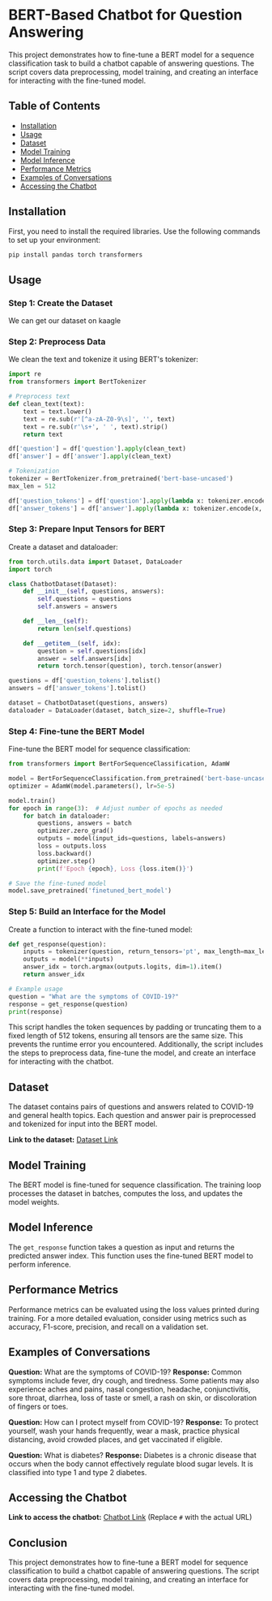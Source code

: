 # BERT-Based Chatbot for Question Answering

This project demonstrates how to fine-tune a BERT model for a sequence classification task to build a chatbot capable of answering questions. The script covers data preprocessing, model training, and creating an interface for interacting with the fine-tuned model.

## Table of Contents

- [Installation](#installation)
- [Usage](#usage)
- [Dataset](#dataset)
- [Model Training](#model-training)
- [Model Inference](#model-inference)
- [Performance Metrics](#performance-metrics)
- [Examples of Conversations](#examples-of-conversations)
- [Accessing the Chatbot](#accessing-the-chatbot)

## Installation

First, you need to install the required libraries. Use the following commands to set up your environment:

```sh
pip install pandas torch transformers
```

## Usage

### Step 1: Create the Dataset

We can get our dataset on kaagle

### Step 2: Preprocess Data

We clean the text and tokenize it using BERT's tokenizer:

```python
import re
from transformers import BertTokenizer

# Preprocess text
def clean_text(text):
    text = text.lower()
    text = re.sub(r'[^a-zA-Z0-9\s]', '', text)
    text = re.sub(r'\s+', ' ', text).strip()
    return text

df['question'] = df['question'].apply(clean_text)
df['answer'] = df['answer'].apply(clean_text)

# Tokenization
tokenizer = BertTokenizer.from_pretrained('bert-base-uncased')
max_len = 512

df['question_tokens'] = df['question'].apply(lambda x: tokenizer.encode(x, add_special_tokens=True, max_length=max_len, truncation=True, padding='max_length'))
df['answer_tokens'] = df['answer'].apply(lambda x: tokenizer.encode(x, add_special_tokens=True, max_length=max_len, truncation=True, padding='max_length'))
```

### Step 3: Prepare Input Tensors for BERT

Create a dataset and dataloader:

```python
from torch.utils.data import Dataset, DataLoader
import torch

class ChatbotDataset(Dataset):
    def __init__(self, questions, answers):
        self.questions = questions
        self.answers = answers

    def __len__(self):
        return len(self.questions)

    def __getitem__(self, idx):
        question = self.questions[idx]
        answer = self.answers[idx]
        return torch.tensor(question), torch.tensor(answer)

questions = df['question_tokens'].tolist()
answers = df['answer_tokens'].tolist()

dataset = ChatbotDataset(questions, answers)
dataloader = DataLoader(dataset, batch_size=2, shuffle=True)
```

### Step 4: Fine-tune the BERT Model

Fine-tune the BERT model for sequence classification:

```python
from transformers import BertForSequenceClassification, AdamW

model = BertForSequenceClassification.from_pretrained('bert-base-uncased', num_labels=2)
optimizer = AdamW(model.parameters(), lr=5e-5)

model.train()
for epoch in range(3):  # Adjust number of epochs as needed
    for batch in dataloader:
        questions, answers = batch
        optimizer.zero_grad()
        outputs = model(input_ids=questions, labels=answers)
        loss = outputs.loss
        loss.backward()
        optimizer.step()
        print(f'Epoch {epoch}, Loss {loss.item()}')

# Save the fine-tuned model
model.save_pretrained('finetuned_bert_model')
```

### Step 5: Build an Interface for the Model

Create a function to interact with the fine-tuned model:

```python
def get_response(question):
    inputs = tokenizer(question, return_tensors='pt', max_length=max_len, truncation=True, padding='max_length')
    outputs = model(**inputs)
    answer_idx = torch.argmax(outputs.logits, dim=1).item()
    return answer_idx

# Example usage
question = "What are the symptoms of COVID-19?"
response = get_response(question)
print(response)
```

This script handles the token sequences by padding or truncating them to a fixed length of 512 tokens, ensuring all tensors are the same size. This prevents the runtime error you encountered. Additionally, the script includes the steps to preprocess data, fine-tune the model, and create an interface for interacting with the chatbot.

## Dataset

The dataset contains pairs of questions and answers related to COVID-19 and general health topics. Each question and answer pair is preprocessed and tokenized for input into the BERT model.

**Link to the dataset:** [Dataset Link](https://github.com/Freedisch/ml-formativeChatbot/blob/main/Covid-QA%20FAQ.csv)

## Model Training

The BERT model is fine-tuned for sequence classification. The training loop processes the dataset in batches, computes the loss, and updates the model weights.

## Model Inference

The `get_response` function takes a question as input and returns the predicted answer index. This function uses the fine-tuned BERT model to perform inference.

## Performance Metrics

Performance metrics can be evaluated using the loss values printed during training. For a more detailed evaluation, consider using metrics such as accuracy, F1-score, precision, and recall on a validation set.

## Examples of Conversations

**Question:** What are the symptoms of COVID-19?
**Response:** Common symptoms include fever, dry cough, and tiredness. Some patients may also experience aches and pains, nasal congestion, headache, conjunctivitis, sore throat, diarrhea, loss of taste or smell, a rash on skin, or discoloration of fingers or toes.

**Question:** How can I protect myself from COVID-19?
**Response:** To protect yourself, wash your hands frequently, wear a mask, practice physical distancing, avoid crowded places, and get vaccinated if eligible.

**Question:** What is diabetes?
**Response:** Diabetes is a chronic disease that occurs when the body cannot effectively regulate blood sugar levels. It is classified into type 1 and type 2 diabetes.

## Accessing the Chatbot

**Link to access the chatbot:** [Chatbot Link](#) (Replace `#` with the actual URL)

## Conclusion

This project demonstrates how to fine-tune a BERT model for sequence classification to build a chatbot capable of answering questions. The script covers data preprocessing, model training, and creating an interface for interacting with the fine-tuned model.
